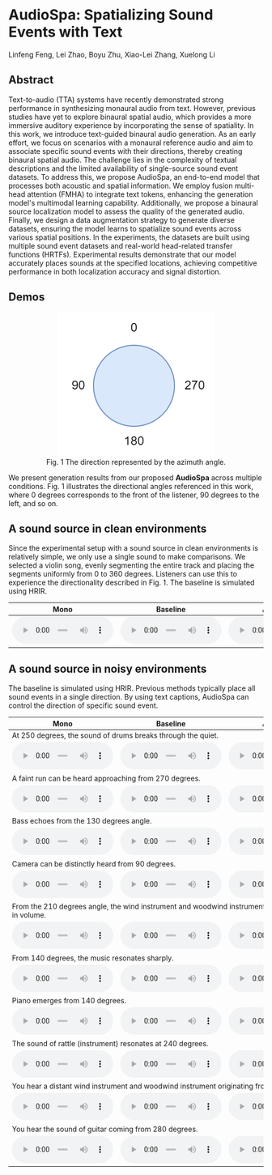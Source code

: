 # AudioSpa: Spatializing Sound Events with Text

Linfeng Feng, Lei Zhao, Boyu Zhu, Xiao-Lei Zhang, Xuelong Li

<!-- [![arXiv](https://img.shields.io/badge/arXiv-2402.17455-brightgreen.svg?style=flat-square)](https://arxiv.org/abs/2402.17455) -->



## Abstract

Text-to-audio (TTA) systems have recently demonstrated strong performance in synthesizing monaural audio from text. However, previous studies have yet to explore binaural spatial audio, which provides a more immersive auditory experience by incorporating the sense of spatiality. In this work, we introduce text-guided binaural audio generation. As an early effort, we focus on scenarios with a monaural reference audio and aim to associate specific sound events with their directions, thereby creating binaural spatial audio. The challenge lies in the complexity of textual descriptions and the limited availability of single-source sound event datasets. To address this, we propose AudioSpa, an end-to-end model that processes both acoustic and spatial information. We employ fusion multi-head attention (FMHA) to integrate text tokens, enhancing the generation model's multimodal learning capability. Additionally, we propose a binaural source localization model to assess the quality of the generated audio. Finally, we design a data augmentation strategy to generate diverse datasets, ensuring the model learns to spatialize sound events across various spatial positions. In the experiments, the datasets are built using multiple sound event datasets and real-world head-related transfer functions (HRTFs). Experimental results demonstrate that our model accurately places sounds at the specified locations, achieving competitive performance in both localization accuracy and signal distortion.


## Demos

<figure style="text-align: center;">
  <img src="fig\azimuth.png" alt="The figure cannot be displayed." title="The direction represented by the azimuth angle.">
  <figcaption>Fig. 1  The direction represented by the azimuth angle.</figcaption>
</figure>

We present generation results from our proposed **AudioSpa** across multiple conditions. Fig. 1 illustrates the directional angles referenced in this work, where 0 degrees corresponds to the front of the listener, 90 degrees to the left, and so on.

## A sound source in clean environments
Since the experimental setup with a sound source in clean environments is relatively simple, we only use a single sound to make comparisons. We selected a violin song, evenly segmenting the entire track and placing the segments uniformly from 0 to 360 degrees. Listeners can use this to experience the directionality described in Fig. 1. The baseline is simulated using HRIR.

<style>
  table {
    margin: auto;
    border: 0px solid black; /* 可选，给表格添加边框 */
  }
</style>


<table>
  <thead>
    <tr>
      <th>Mono</th>
      <th>Baseline</th>
      <th>AudioSpa</th>       
    </tr>
  </thead>
  <tbody>
    <tr>
      <td><html><audio controls style="width: 200px;"><source src="1_clean\violin.flac"></audio></html></td>
      <td><html><audio controls style="width: 200px;"><source src="1_clean\violin_simu.flac"></audio></html></td>
      <td><html><audio controls style="width: 200px;"><source src="1_clean\violin_h.flac"></audio></html></td>
    </tr>
    
  </tbody>
</table>

## A sound source in noisy environments
The baseline is simulated using HRIR. Previous methods typically place all sound events in a single direction. By using text captions, AudioSpa can control the direction of specific sound event.

<table>
  <thead>
    <tr>
      <th>Mono</th>
      <th>Baseline</th>
      <th>AudioSpa</th>       
    </tr>
  </thead>
  <tbody>
    <tr>
      <td colspan="3">At 250 degrees, the sound of drums breaks through the quiet.</td>
    </tr>
    <tr>
      <td><html><audio controls style="width: 200px;"><source src="1_noisy\mono\4151.wav"></audio></html></td>
      <td><html><audio controls style="width: 200px;"><source src="1_noisy\simulation\4151.wav"></audio></html></td>
      <td><html><audio controls style="width: 200px;"><source src="1_noisy\binaural_h\4151.wav"></audio></html></td>
    </tr>
    <tr>
      <td colspan="3">A faint run can be heard approaching from 270 degrees.</td>
    </tr>
    <tr>
      <td><html><audio controls style="width: 200px;"><source src="1_noisy\mono\271.wav"></audio></html></td>
      <td><html><audio controls style="width: 200px;"><source src="1_noisy\simulation\271.wav"></audio></html></td>
      <td><html><audio controls style="width: 200px;"><source src="1_noisy\binaural_h\271.wav"></audio></html></td>
    </tr>
    <tr>
      <td colspan="3">Bass echoes from the 130 degrees angle.</td>
    </tr>
    <tr>
      <td><html><audio controls style="width: 200px;"><source src="1_noisy\mono\3990.wav"></audio></html></td>
      <td><html><audio controls style="width: 200px;"><source src="1_noisy\simulation\3990.wav"></audio></html></td>
      <td><html><audio controls style="width: 200px;"><source src="1_noisy\binaural_h\3990.wav"></audio></html></td>
    </tr>
    <tr>
      <td colspan="3">Camera can be distinctly heard from 90 degrees.</td>
    </tr>
    <tr>
      <td><html><audio controls style="width: 200px;"><source src="1_noisy\mono\305.wav"></audio></html></td>
      <td><html><audio controls style="width: 200px;"><source src="1_noisy\simulation\305.wav"></audio></html></td>
      <td><html><audio controls style="width: 200px;"><source src="1_noisy\binaural_h\305.wav"></audio></html></td>
    </tr>
    <tr>
      <td colspan="3">From the 210 degrees angle, the wind instrument and woodwind instrument steadily increases in volume.</td>
    </tr>
    <tr>
      <td><html><audio controls style="width: 200px;"><source src="1_noisy\mono\2800.wav"></audio></html></td>
      <td><html><audio controls style="width: 200px;"><source src="1_noisy\simulation\2800.wav"></audio></html></td>
      <td><html><audio controls style="width: 200px;"><source src="1_noisy\binaural_h\2800.wav"></audio></html></td>
    </tr>
    <tr>
      <td colspan="3">From 140 degrees, the music resonates sharply.</td>
    </tr>
    <tr>
      <td><html><audio controls style="width: 200px;"><source src="1_noisy\mono\4719.wav"></audio></html></td>
      <td><html><audio controls style="width: 200px;"><source src="1_noisy\simulation\4719.wav"></audio></html></td>
      <td><html><audio controls style="width: 200px;"><source src="1_noisy\binaural_h\4719.wav"></audio></html></td>
    </tr>
    <tr>
      <td colspan="3">Piano emerges from 140 degrees.</td>
    </tr>
    <tr>
      <td><html><audio controls style="width: 200px;"><source src="1_noisy\mono\670.wav"></audio></html></td>
      <td><html><audio controls style="width: 200px;"><source src="1_noisy\simulation\670.wav"></audio></html></td>
      <td><html><audio controls style="width: 200px;"><source src="1_noisy\binaural_h\670.wav"></audio></html></td>
    </tr>
    <tr>
      <td colspan="3">The sound of rattle (instrument) resonates at 240 degrees.</td>
    </tr>
    <tr>
      <td><html><audio controls style="width: 200px;"><source src="1_noisy\mono\2408.wav"></audio></html></td>
      <td><html><audio controls style="width: 200px;"><source src="1_noisy\simulation\2408.wav"></audio></html></td>
      <td><html><audio controls style="width: 200px;"><source src="1_noisy\binaural_h\2408.wav"></audio></html></td>
    </tr>
    <tr>
      <td colspan="3">You hear a distant wind instrument and woodwind instrument originating from 250 degrees.</td>
    </tr>
    <tr>
      <td><html><audio controls style="width: 200px;"><source src="1_noisy\mono\2645.wav"></audio></html></td>
      <td><html><audio controls style="width: 200px;"><source src="1_noisy\simulation\2645.wav"></audio></html></td>
      <td><html><audio controls style="width: 200px;"><source src="1_noisy\binaural_h\2645.wav"></audio></html></td>
    </tr>
    <tr>
      <td colspan="3">You hear the sound of guitar coming from 280 degrees.</td>
    </tr>
    <tr>
      <td><html><audio controls style="width: 200px;"><source src="1_noisy\mono\1493.wav"></audio></html></td>
      <td><html><audio controls style="width: 200px;"><source src="1_noisy\simulation\1493.wav"></audio></html></td>
      <td><html><audio controls style="width: 200px;"><source src="1_noisy\binaural_h\1493.wav"></audio></html></td>
    </tr>
    
  </tbody>
</table>





